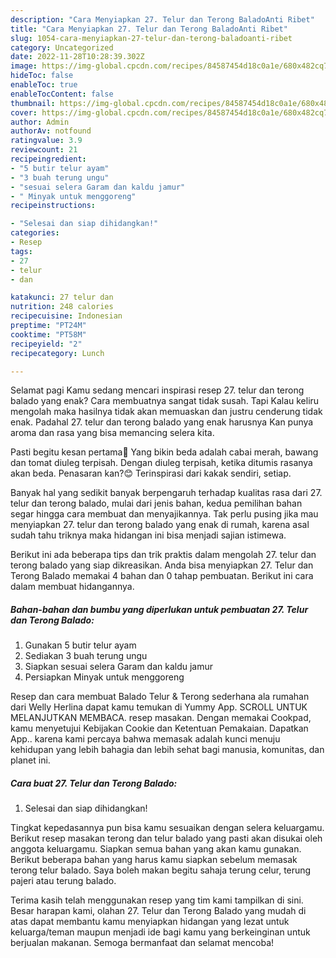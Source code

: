 ```yaml
---
description: "Cara Menyiapkan 27. Telur dan Terong BaladoAnti Ribet"
title: "Cara Menyiapkan 27. Telur dan Terong BaladoAnti Ribet"
slug: 1054-cara-menyiapkan-27-telur-dan-terong-baladoanti-ribet
category: Uncategorized
date: 2022-11-28T10:28:39.302Z
image: https://img-global.cpcdn.com/recipes/84587454d18c0a1e/680x482cq70/27-telur-dan-terong-balado-foto-resep-utama.jpg
hideToc: false
enableToc: true
enableTocContent: false
thumbnail: https://img-global.cpcdn.com/recipes/84587454d18c0a1e/680x482cq70/27-telur-dan-terong-balado-foto-resep-utama.jpg
cover: https://img-global.cpcdn.com/recipes/84587454d18c0a1e/680x482cq70/27-telur-dan-terong-balado-foto-resep-utama.jpg
author: Admin
authorAv: notfound
ratingvalue: 3.9
reviewcount: 21
recipeingredient:
- "5 butir telur ayam"
- "3 buah terung ungu"
- "sesuai selera Garam dan kaldu jamur"
- " Minyak untuk menggoreng"
recipeinstructions:

- "Selesai dan siap dihidangkan!"
categories:
- Resep
tags:
- 27
- telur
- dan

katakunci: 27 telur dan 
nutrition: 248 calories
recipecuisine: Indonesian
preptime: "PT24M"
cooktime: "PT58M"
recipeyield: "2"
recipecategory: Lunch

---
```



Selamat pagi Kamu sedang mencari inspirasi resep 27. telur dan terong balado yang enak? Cara membuatnya sangat tidak susah. Tapi Kalau keliru mengolah maka hasilnya tidak akan memuaskan dan justru cenderung tidak enak. Padahal 27. telur dan terong balado yang enak harusnya Kan punya aroma dan rasa yang bisa memancing selera kita.


Pasti begitu kesan pertama🤭 Yang bikin beda adalah cabai merah, bawang dan tomat diuleg terpisah. Dengan diuleg terpisah, ketika ditumis rasanya akan beda. Penasaran kan?😊 Terinspirasi dari kakak sendiri, setiap.

Banyak hal yang sedikit banyak berpengaruh terhadap kualitas rasa dari 27. telur dan terong balado, mulai dari jenis bahan, kedua pemilihan bahan segar hingga cara membuat dan menyajikannya. Tak perlu pusing jika mau menyiapkan 27. telur dan terong balado yang enak di rumah, karena asal sudah tahu triknya maka hidangan ini bisa menjadi sajian istimewa.


Berikut ini ada beberapa tips dan trik praktis dalam mengolah 27. telur dan terong balado yang siap dikreasikan. Anda bisa menyiapkan 27. Telur dan Terong Balado memakai 4 bahan dan 0 tahap pembuatan. Berikut ini cara dalam membuat hidangannya.

<!--inarticleads1-->

##### Bahan-bahan dan bumbu yang diperlukan untuk pembuatan 27. Telur dan Terong Balado:

1. Gunakan 5 butir telur ayam
1. Sediakan 3 buah terung ungu
1. Siapkan sesuai selera Garam dan kaldu jamur
1. Persiapkan  Minyak untuk menggoreng


Resep dan cara membuat Balado Telur &amp; Terong sederhana ala rumahan dari Welly Herlina dapat kamu temukan di Yummy App. SCROLL UNTUK MELANJUTKAN MEMBACA. resep masakan. Dengan memakai Cookpad, kamu menyetujui Kebijakan Cookie dan Ketentuan Pemakaian. Dapatkan App.. karena kami percaya bahwa memasak adalah kunci menuju kehidupan yang lebih bahagia dan lebih sehat bagi manusia, komunitas, dan planet ini. 

<!--inarticleads2-->

##### Cara buat 27. Telur dan Terong Balado:


1. Selesai dan siap dihidangkan!

Tingkat kepedasannya pun bisa kamu sesuaikan dengan selera keluargamu. Berikut resep masakan terong dan telur balado yang pasti akan disukai oleh anggota keluargamu. Siapkan semua bahan yang akan kamu gunakan. Berikut beberapa bahan yang harus kamu siapkan sebelum memasak terong telur balado. Saya boleh makan begitu sahaja terung celur, terung pajeri atau terung balado. 

Terima kasih telah menggunakan resep yang tim kami tampilkan di sini. Besar harapan kami, olahan 27. Telur dan Terong Balado yang mudah di atas dapat membantu kamu menyiapkan hidangan yang lezat untuk keluarga/teman maupun menjadi ide bagi kamu yang berkeinginan untuk berjualan makanan. Semoga bermanfaat dan selamat mencoba!
